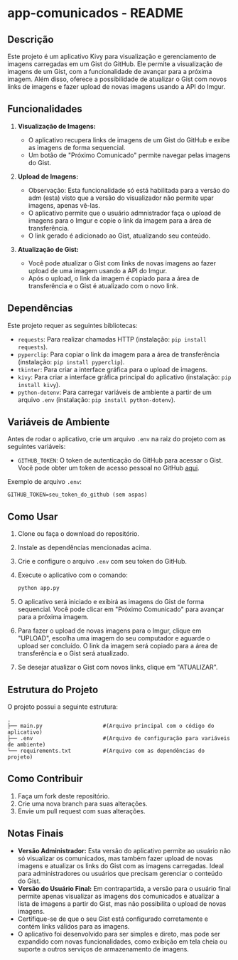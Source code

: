 # app-comunicados - README

## Descrição

Este projeto é um aplicativo Kivy para visualização e gerenciamento de imagens carregadas em um Gist do GitHub. Ele permite a visualização de imagens de um Gist, com a funcionalidade de avançar para a próxima imagem. Além disso, oferece a possibilidade de atualizar o Gist com novos links de imagens e fazer upload de novas imagens usando a API do Imgur.

## Funcionalidades

1. **Visualização de Imagens:**
   - O aplicativo recupera links de imagens de um Gist do GitHub e exibe as imagens de forma sequencial.
   - Um botão de "Próximo Comunicado" permite navegar pelas imagens do Gist.

2. **Upload de Imagens:**
   - Observação: Esta funcionalidade só está habilitada para a versão do adm (esta) visto que a versão do visualizador não permite upar imagens, apenas vê-las.
   - O aplicativo permite que o usuário admnistrador faça o upload de imagens para o Imgur e copie o link da imagem para a área de transferência.
   - O link gerado é adicionado ao Gist, atualizando seu conteúdo.

3. **Atualização de Gist:**
   - Você pode atualizar o Gist com links de novas imagens ao fazer upload de uma imagem usando a API do Imgur.
   - Após o upload, o link da imagem é copiado para a área de transferência e o Gist é atualizado com o novo link.

## Dependências

Este projeto requer as seguintes bibliotecas:

- `requests`: Para realizar chamadas HTTP (instalação: `pip install requests`).
- `pyperclip`: Para copiar o link da imagem para a área de transferência (instalação: `pip install pyperclip`).
- `tkinter`: Para criar a interface gráfica para o upload de imagens.
- `kivy`: Para criar a interface gráfica principal do aplicativo (instalação: `pip install kivy`).
- `python-dotenv`: Para carregar variáveis de ambiente a partir de um arquivo `.env` (instalação: `pip install python-dotenv`).

## Variáveis de Ambiente

Antes de rodar o aplicativo, crie um arquivo `.env` na raiz do projeto com as seguintes variáveis:

- `GITHUB_TOKEN`: O token de autenticação do GitHub para acessar o Gist. Você pode obter um token de acesso pessoal no GitHub [aqui](https://github.com/settings/tokens).

Exemplo de arquivo `.env`:

```dotenv
GITHUB_TOKEN=seu_token_do_github (sem aspas)
```

## Como Usar

1. Clone ou faça o download do repositório.
2. Instale as dependências mencionadas acima.
3. Crie e configure o arquivo `.env` com seu token do GitHub.
4. Execute o aplicativo com o comando:

   ```bash
   python app.py
   ```

5. O aplicativo será iniciado e exibirá as imagens do Gist de forma sequencial. Você pode clicar em "Próximo Comunicado" para avançar para a próxima imagem.

6. Para fazer o upload de novas imagens para o Imgur, clique em "UPLOAD", escolha uma imagem do seu computador e aguarde o upload ser concluído. O link da imagem será copiado para a área de transferência e o Gist será atualizado.
7. Se desejar atualizar o Gist com novos links, clique em "ATUALIZAR".

## Estrutura do Projeto

O projeto possui a seguinte estrutura:

```
.
├── main.py                   #(Arquivo principal com o código do aplicativo)
├── .env                      #(Arquivo de configuração para variáveis de ambiente)
└── requirements.txt          #(Arquivo com as dependências do projeto)
```

## Como Contribuir

1. Faça um fork deste repositório.
2. Crie uma nova branch para suas alterações.
3. Envie um pull request com suas alterações.

## Notas Finais

- **Versão Administrador:** Esta versão do aplicativo permite ao usuário não só visualizar os comunicados, mas também fazer upload de novas imagens e atualizar os links do Gist com as imagens carregadas. Ideal para administradores ou usuários que precisam gerenciar o conteúdo do Gist.
- **Versão do Usuário Final:** Em contrapartida, a versão para o usuário final permite apenas visualizar as imagens dos comunicados e atualizar a lista de imagens a partir do Gist, mas não possibilita o upload de novas imagens.
- Certifique-se de que o seu Gist está configurado corretamente e contém links válidos para as imagens.
- O aplicativo foi desenvolvido para ser simples e direto, mas pode ser expandido com novas funcionalidades, como exibição em tela cheia ou suporte a outros serviços de armazenamento de imagens.
